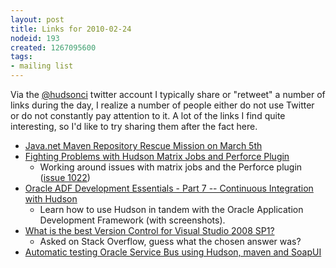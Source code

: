 ```yaml
---
layout: post
title: Links for 2010-02-24
nodeid: 193
created: 1267095600
tags:
- mailing list
---
```

Via the <a id="aptureLink_9cdmxFQb8l" href="http://twitter.com/hudsonci">@hudsonci</a> twitter account I typically share or "retweet" a number of links during the day, I realize a number of people either do not use Twitter or do not constantly pay attention to it. A lot of the links I find quite interesting, so I'd like to try sharing them after the fact here.

* [Java.net Maven Repository Rescue Mission on March 5th](http://www.sonatype.com/people/2010/02/java-net-maven-repository-rescue-mission-on-march-5th/)
* [Fighting Problems with Hudson Matrix Jobs and Perforce Plugin](https://blog.coremedia.com/cm/post/14886341/Fighting_Problems_with_Hudson_Matrix_Jobs_and_Perforce_Plugin.html)
  * Working around issues with matrix jobs and the Perforce plugin ([issue 1022](http://issues.hudson-ci.org/browse/HUDSON-1022))
* [Oracle ADF Development Essentials - Part 7 -- Continuous Integration with Hudson](http://www.oracle.com/technology/pub/articles/adf-development-essentials/part7.html)
  * Learn how to use Hudson in tandem with the Oracle Application Development Framework (with screenshots).
* [What is the best Version Control for Visual Studio 2008 SP1?](http://stackoverflow.com/questions/723322/what-is-the-best-version-control-for-visual-studio-2008-sp1/723326#723326)
  * Asked on Stack Overflow, guess what the chosen answer was?
* [Automatic testing Oracle Service Bus using Hudson, maven and SoapUI](http://technology.amis.nl/blog/7408/automatic-testing-oracle-service-bus-using-hudson-maven-and-soapui)
